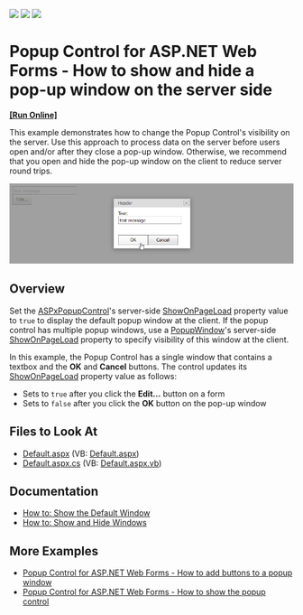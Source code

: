 <!-- default badges list -->
![](https://img.shields.io/endpoint?url=https://codecentral.devexpress.com/api/v1/VersionRange/128565164/21.1.3%2B)
[![](https://img.shields.io/badge/Open_in_DevExpress_Support_Center-FF7200?style=flat-square&logo=DevExpress&logoColor=white)](https://supportcenter.devexpress.com/ticket/details/E499)
[![](https://img.shields.io/badge/📖_How_to_use_DevExpress_Examples-e9f6fc?style=flat-square)](https://docs.devexpress.com/GeneralInformation/403183)
<!-- default badges end -->
# Popup Control for ASP.NET Web Forms - How to show and hide a pop-up window on the server side
<!-- run online -->
**[[Run Online]](https://codecentral.devexpress.com/128565164/)**
<!-- run online end -->

This example demonstrates how to change the Popup Control's visibility on the server. Use this approach to process data on the server before users open and/or after they close a pop-up window. Otherwise, we recommend that you open and hide the pop-up window on the client to reduce server round trips.

![Change the visibility of a pop-up window on the server](change-the-visibility-of-popup-window.png)

## Overview

Set the [ASPxPopupControl](https://docs.devexpress.com/AspNet/DevExpress.Web.ASPxPopupControl)'s server-side [ShowOnPageLoad](https://docs.devexpress.com/AspNet/DevExpress.Web.ASPxPopupControlBase.ShowOnPageLoad) property value to `true` to display the default popup window at the client. If the popup control has multiple popup windows, use a [PopupWindow](https://docs.devexpress.com/AspNet/DevExpress.Web.PopupWindow)'s server-side [ShowOnPageLoad](https://docs.devexpress.com/AspNet/DevExpress.Web.PopupWindow.ShowOnPageLoad) property to specify visibility of this window at the client.

In this example, the Popup Control has a single window that contains a textbox and the **OK** and **Cancel** buttons. The control updates its [ShowOnPageLoad](https://docs.devexpress.com/AspNet/DevExpress.Web.ASPxPopupControlBase.ShowOnPageLoad) property value as follows:

* Sets to `true` after you click the **Edit...** button on a form
* Sets to `false` after you click the **OK** button on the pop-up window

<!-- default file list -->

## Files to Look At

* [Default.aspx](./CS/PopupInputFormServerSide/Default.aspx) (VB: [Default.aspx](./VB/PopupInputFormServerSide/Default.aspx))
* [Default.aspx.cs](./CS/PopupInputFormServerSide/Default.aspx.cs) (VB: [Default.aspx.vb](./VB/PopupInputFormServerSide/Default.aspx.vb))

<!-- default file list end -->

## Documentation

- [How to: Show the Default Window](https://docs.devexpress.com/AspNet/115457/components/docking-and-popups/popup-control/popup-windows/default-window)
- [How to: Show and Hide Windows](https://docs.devexpress.com/AspNet/115458/components/docking-and-popups/popup-control/popup-windows/manipulating-windows)

## More Examples

- [Popup Control for ASP.NET Web Forms - How to add buttons to a popup window](https://www.devexpress.com/Support/Center/p/E493)
- [Popup Control for ASP.NET Web Forms - How to show the popup control](https://supportcenter.devexpress.com/internal/ticket/details/E55)
